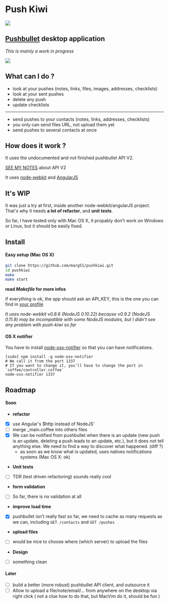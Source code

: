 # Push Kiwi

![](http://i.uto.io/jk2ND)


## [Pushbullet](https://www.pushbullet.com) desktop application

_This is mainly a work in progress_

![](http://i.uto.io/jk5MA)

## What can I do ?

- look at your pushes (notes, links, files, images, addresses, checklists)
- look at your sent pushes
- delete any push
- update checklists

***

- send pushes to your contacts (notes, links, addresses, checklists)
- you only can send files URL, not upload them yet
- send pushes to several contacts at once


## How does it work ?

It uses the undocumented and not finished pushbullet API V2.

[SEE MY NOTES](https://github.com/marg51/pushkiwi/wiki/pushbullet-API-v2:-notes) about API V2

It uses [node-webkit](https://github.com/rogerwang/node-webkit) and [AngularJS](angularjs.org)

## It's WIP

It was just a try at first, inside another node-webkit/angularJS project. That's why it needs **a lot of refactor**, and **unit tests**.

So far, I have tested only with Mac OS X, it propably don't work on Windows or Linux, but it should be easily fixed.

## Install

#### Easy setup (Mac OS X)

```bash
git clone https://github.com/marg51/pushkiwi.git
cd pushkiwi
make
make start
```
**read _Makefile_ for more infos**

If everything is ok, the app should ask an API_KEY, this is the one you can find in [your profile](https://www.pushbullet.com/account)

_It uses node-webkit v0.8.6 (NodeJS 0.10.22) because v0.9.2 (NodeJS 0.11.9) may be incompatible with some NodeJS modules, but I didn't see any problem with push-kiwi so far_

#### OS X notifier

You have to install [node-osx-notifier](https://github.com/azoff/node-osx-notifier) so that you can have notifications.

```
[sudo] npm install -g node-osx-notifier
# We call it from the port 1337
# If you want to change it, you'll have to change the port in `coffee/controller.coffee`
node-osx-notifier 1337
```

## Roadmap


#### Soon 

- **refactor**
 - [x] use Angular's $http instead of NodeJS'
 - [ ] merge _main.coffee into others files
 - [x] We can be notified from pushbullet when there is an update (new push is an update, deleting a push leads to an update, etc.), but it does not tell anything else. We need to find a way to discover what happened. (diff ?)
 	- as soon as we know what is updated, uses natives notifications systems (Mac OS X: ok)
- **Unit tests**
 - [ ] TDR (test driven refactoring) sounds really cool
- **form validation**
 - [ ] So far, there is no validation at all
- **improve load time**
 - [x] pushbullet isn't really fast so far, we need to cache as many requests as we can, including `GET /contacts` and `GET /pushes`
- **upload files**
 - [ ] would be nice to choose where (which server) to upload the files
- **Design**
 - [ ] something clean


#### Later

- [ ] build a better (more robust) pushbullet API client, and outsource it
- [ ] Allow to upload a file/note/email/... from anywhere on the desktop via right click ( not a clue how to do that, but MacVim do it, should be fun )
